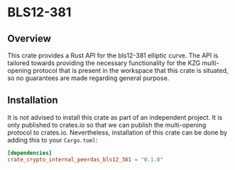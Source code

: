 # BLS12-381

## Overview

This crate provides a Rust API for the bls12-381 elliptic curve. The API is tailored towards providing the necessary
functionality for the KZG multi-opening protocol that is present in the workspace that this crate is situated, so no guarantees are made regarding general purpose.

## Installation

It is not advised to install this crate as part of an independent project. It is only published to crates.io so
that we can publish the multi-opening protocol to crates.io. Nevertheless, installation of this crate can be done by adding this to your `Cargo.toml`:

```toml
[dependencies]
crate_crypto_internal_peerdas_bls12_381 = "0.1.0"
```
